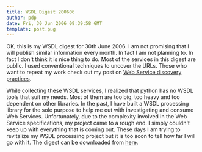 ```yaml
---
title: WSDL Digest 200606
author: pdp
date: Fri, 30 Jun 2006 09:39:58 GMT
template: post.pug
---
```


OK, this is my WSDL digest for 30th June 2006. I am not promising that I will publish similar information every month. In fact I am not planning to. In fact I don't think it is nice thing to do. Most of the services in this digest are public. I used conventional techniques to uncover the URLs. Those who want to repeat my work check out my post on [Web Service discovery practices](/blog/ws-discovery).

While collecting these WSDL services, I realized that python has no WSDL tools that suit my needs. Most of them are too big, too heavy and too dependent on other libraries. In the past, I have built a WSDL processing library for the sole purpose to help me out with investigating and consume Web Services. Unfortunately, due to the complexity involved in the Web Service specifications, my project came to a rough end. I simply couldn't keep up with everything that is coming out. These days I am trying to revitalize my WSDL processing project but it is too soon to tell how far I will go with it. The digest can be downloaded from [here](/files/2006/06/wsdl-digest-200606.txt).
